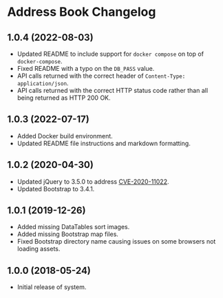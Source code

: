 # Address Book Changelog

## 1.0.4 (2022-08-03)

- Updated README to include support for `docker compose` on top of `docker-compose`.
- Fixed README with a typo on the `DB_PASS` value.
- API calls returned with the correct header of `Content-Type: application/json`.
- API calls returned with the correct HTTP status code rather than all being returned as HTTP 200 OK.

## 1.0.3 (2022-07-17)

- Added Docker build environment.
- Updated README file instructions and markdown formatting.

## 1.0.2 (2020-04-30)

- Updated jQuery to 3.5.0 to address [CVE-2020-11022](https://github.com/advisories/GHSA-gxr4-xjj5-5px2).
- Updated Bootstrap to 3.4.1.

## 1.0.1 (2019-12-26)

- Added missing DataTables sort images.
- Added missing Bootstrap map files.
- Fixed Bootstrap directory name causing issues on some browsers not loading assets.

## 1.0.0 (2018-05-24)

- Initial release of system.
